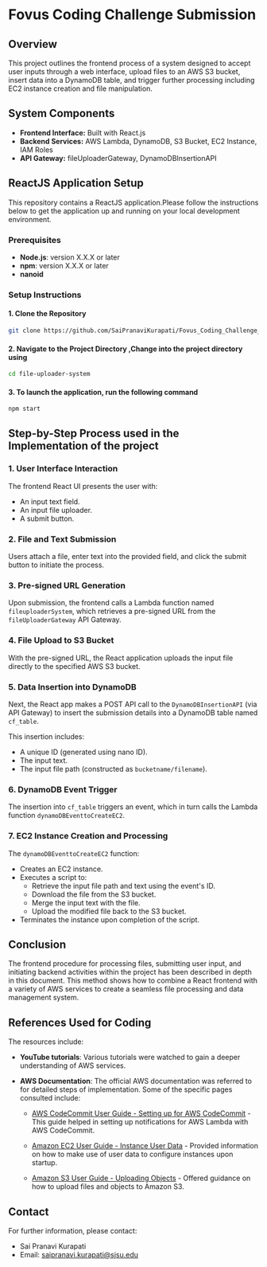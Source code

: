 # Fovus Coding Challenge Submission

## Overview

This project outlines the frontend process of a system designed to accept user inputs through a web interface, upload files to an AWS S3 bucket, insert data into a DynamoDB table, and trigger further processing including EC2 instance creation and file manipulation.

## System Components

- **Frontend Interface:** Built with React.js
- **Backend Services:** AWS Lambda, DynamoDB, S3 Bucket, EC2 Instance, IAM Roles
- **API Gateway:** fileUploaderGateway, DynamoDBInsertionAPI

## ReactJS Application Setup

This repository contains a ReactJS application.Please follow the instructions below to get the application up and running on your local development environment.

### Prerequisites

- **Node.js**: version X.X.X or later
- **npm**: version X.X.X or later
- **nanoid**

### Setup Instructions

#### 1. Clone the Repository
```bash
git clone https://github.com/SaiPranaviKurapati/Fovus_Coding_Challenge_Submission.git
```

#### 2. Navigate to the Project Directory ,Change into the project directory using
```bash
cd file-uploader-system
```

#### 3. To launch the application, run the following command
```bash
npm start
```
## Step-by-Step Process used in the Implementation of the project

### 1. User Interface Interaction

The frontend React UI presents the user with:
- An input text field.
- An input file uploader.
- A submit button.

### 2. File and Text Submission

Users attach a file, enter text into the provided field, and click the submit button to initiate the process.

### 3. Pre-signed URL Generation

Upon submission, the frontend calls a Lambda function named `fileuploaderSystem`, which retrieves a pre-signed URL from the `fileUploaderGateway` API Gateway.

### 4. File Upload to S3 Bucket

With the pre-signed URL, the React application uploads the input file directly to the specified AWS S3 bucket.

### 5. Data Insertion into DynamoDB

Next, the React app makes a POST API call to the `DynamoDBInsertionAPI` (via API Gateway) to insert the submission details into a DynamoDB table named `cf_table`.

This insertion includes:
- A unique ID (generated using nano ID).
- The input text.
- The input file path (constructed as `bucketname/filename`).

### 6. DynamoDB Event Trigger

The insertion into `cf_table` triggers an event, which in turn calls the Lambda function `dynamoDBEventtoCreateEC2`.

### 7. EC2 Instance Creation and Processing

The `dynamoDBEventtoCreateEC2` function:
- Creates an EC2 instance.
- Executes a script to:
  - Retrieve the input file path and text using the event's ID.
  - Download the file from the S3 bucket.
  - Merge the input text with the file.
  - Upload the modified file back to the S3 bucket.
- Terminates the instance upon completion of the script.

## Conclusion

The frontend procedure for processing files, submitting user input, and initiating backend activities within the project has been described in depth in this document. This method shows how to combine a React frontend with a variety of AWS services to create a seamless file processing and data management system.


## References Used for Coding

The resources include:

- **YouTube tutorials**: Various tutorials were watched to gain a deeper understanding of AWS services.
- **AWS Documentation**: The official AWS documentation was referred to for detailed steps of implementation. Some of the specific pages consulted include:

  - [AWS CodeCommit User Guide - Setting up for AWS CodeCommit](https://docs.aws.amazon.com/codecommit/latest/userguide/how-to-notify-lambda-cc.html) - This guide helped in setting up notifications for AWS Lambda with AWS CodeCommit.
  
  - [Amazon EC2 User Guide - Instance User Data](https://docs.aws.amazon.com/AWSEC2/latest/UserGuide/user-data.html) - Provided information on how to make use of user data to configure instances upon startup.
  
  - [Amazon S3 User Guide - Uploading Objects](https://docs.aws.amazon.com/AmazonS3/latest/userguide/upload-objects.html) - Offered guidance on how to upload files and objects to Amazon S3.


## Contact

For further information, please contact:

- Sai Pranavi Kurapati
- Email: saipranavi.kurapati@sjsu.edu
